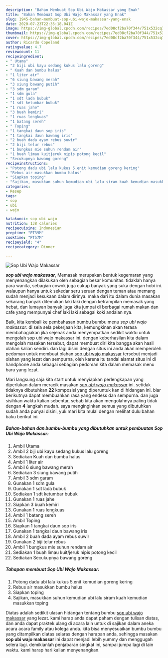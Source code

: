 ```yaml
---
description: "Bahan Membuat Sop Ubi Wajo Makassar yang Enak"
title: "Bahan Membuat Sop Ubi Wajo Makassar yang Enak"
slug: 1945-bahan-membuat-sop-ubi-wajo-makassar-yang-enak
date: 2020-07-23T22:35:18.041Z
image: https://img-global.cpcdn.com/recipes/7ed08cf2ba70f344/751x532cq70/sop-ubi-wajo-makassar-foto-resep-utama.jpg
thumbnail: https://img-global.cpcdn.com/recipes/7ed08cf2ba70f344/751x532cq70/sop-ubi-wajo-makassar-foto-resep-utama.jpg
cover: https://img-global.cpcdn.com/recipes/7ed08cf2ba70f344/751x532cq70/sop-ubi-wajo-makassar-foto-resep-utama.jpg
author: Ricardo Copeland
ratingvalue: 4.7
reviewcount: 11
recipeingredient:
- " Utama"
- "2 biji ubi kayu sedang kukus lalu goreng"
- " Kuah dan bumbu halus"
- "1 liter air"
- "6 siung bawang merah"
- "3 siung bawang putih"
- "3 sdm garam"
- "1 sdm gula"
- "1 sdt lada bubuk"
- "1 sdt ketumbar bubuk"
- "1 ruas jahe"
- "3 buah kemiri"
- "1 ruas lengkuas"
- "1 batang sereh"
- " Toping"
- "1 tangkai daun sop iris"
- "1 tangkai daun bawang iris"
- "2 buah dada ayam rebus suwir"
- "2 biji telur rebus"
- "1 bungkus mie suhun rendam air"
- "1 buah limau kuitjeruk nipis potong kecil"
- "Secukupnya bawang goreng"
recipeinstructions:
- "Potong dadu ubi lalu kukus 5.enit kemudian goreng kering"
- "Rebus air masukkan bumbu halus"
- "Siapkan toping"
- "Sajikan, masukkan suhun kemudian ubi lalu siram kuah kemudian masukkan toping"
categories:
- Resep
tags:
- sop
- ubi
- wajo

katakunci: sop ubi wajo 
nutrition: 138 calories
recipecuisine: Indonesian
preptime: "PT39M"
cooktime: "PT57M"
recipeyield: "4"
recipecategory: Dinner

---
```



![Sop Ubi Wajo Makassar](https://img-global.cpcdn.com/recipes/7ed08cf2ba70f344/751x532cq70/sop-ubi-wajo-makassar-foto-resep-utama.jpg)

<b><i>sop ubi wajo makassar</i></b>, Memasak merupakan bentuk kegemaran yang menyenangkan dilakukan oleh sebagian besar komunitas. tidaklah hanya para wanita, sebagian cowok juga cukup banyak yang suka dengan hobi ini. walaupun hanya untuk sekedar seru seruan dengan teman atau memang sudah menjadi kesukaan dalam dirinya. maka dari itu dalam dunia masakan sekarang banyak ditemukan laki laki dengan ketrampilan memasak yang hebat, dan lumayan banyak juga kita jumpai di berbagai rumah makan dan cafe yang mempunyai chef laki laki sebagai koki andalan nya.



Baik, kita kembali ke pembahasan bumbu bumbu menu <i>sop ubi wajo makassar</i>. di sela sela pekerjaan kita, kemungkinan akan terasa membahagiakan jika sejenak anda menyempatkan sedikit waktu untuk mengolah sop ubi wajo makassar ini. dengan keberhasilan kita dalam mengolah masakan tersebut, dapat membuat diri kita bangga akan hasil olahan kalian sendiri. dan lagi disini dengan situs ini anda akan memperoleh pedoman untuk membuat olahan <u>sop ubi wajo makassar</u> tersebut menjadi olahan yang lezat dan sempurna, oleh karena itu tandai alamat situs ini di handphone anda sebagai sebagian pedoman kita dalam memasak menu baru yang lezat.


Mari langsung saja kita start untuk menyiapkan perlengkapan yang diperlukan dalam meracik masakan <u><i>sop ubi wajo makassar</i></u> ini. setidak tidaknya dibutuhkan <b>22</b> komposisi yang diperuntuk kan di hidangan ini. biar berikutnya dapat membuahkan rasa yang endess dan sempurna. dan juga sisihkan waktu kalian sebentar, sebab kita akan mengolahnya paling tidak dengan <b>4</b> langkah mudah. saya menginginkan semua yang dibutuhkan sudah anda punyai disini, yuk mari kita mulai dengan melihat dulu bahan baku berikut ini.

<!--inarticleads1-->

##### Bahan-bahan dan bumbu-bumbu yang dibutuhkan untuk pembuatan Sop Ubi Wajo Makassar:

1. Ambil  Utama
1. Ambil 2 biji ubi kayu sedang kukus lalu goreng
1. Sediakan  Kuah dan bumbu halus
1. Ambil 1 liter air
1. Ambil 6 siung bawang merah
1. Sediakan 3 siung bawang putih
1. Ambil 3 sdm garam
1. Gunakan 1 sdm gula
1. Gunakan 1 sdt lada bubuk
1. Sediakan 1 sdt ketumbar bubuk
1. Gunakan 1 ruas jahe
1. Siapkan 3 buah kemiri
1. Gunakan 1 ruas lengkuas
1. Ambil 1 batang sereh
1. Ambil  Toping
1. Siapkan 1 tangkai daun sop iris
1. Gunakan 1 tangkai daun bawang iris
1. Ambil 2 buah dada ayam rebus suwir
1. Gunakan 2 biji telur rebus
1. Ambil 1 bungkus mie suhun rendam air
1. Sediakan 1 buah limau kuit/jeruk nipis potong kecil
1. Sediakan Secukupnya bawang goreng




<!--inarticleads2-->

##### Tahapan membuat Sop Ubi Wajo Makassar:

1. Potong dadu ubi lalu kukus 5.enit kemudian goreng kering
1. Rebus air masukkan bumbu halus
1. Siapkan toping
1. Sajikan, masukkan suhun kemudian ubi lalu siram kuah kemudian masukkan toping




Diatas adalah sedikit ulasan hidangan tentang bumbu <u>sop ubi wajo makassar</u> yang lezat. kami harap anda dapat paham dengan tulisan diatas, dan anda dapat praktek ulang di acara lain untuk di sajikan dalam aneka acara acara family atau kolega anda. kita bisa menyesuaikan bumbu bumbu yang ditampilkan diatas selaras dengan harapan anda, sehingga masakan <b>sop ubi wajo makassar</b> ini dapat menjadi lebih yummy dan menggugah selera lagi. demikianlah penjabaran singkat ini, sampai jumpa lagi di lain waktu. kami harap hari kalian menyenangkan.

